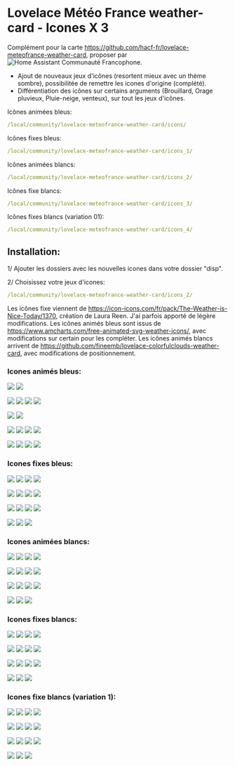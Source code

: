 # Lovelace Météo France weather-card - Icones X 3

Complément pour la carte https://github.com/hacf-fr/lovelace-meteofrance-weather-card, proposer par ![Home Assistant Communauté Francophone](https://hacf.fr/).


- Ajout de nouveaux jeux d'icônes (resortent mieux avec un thème sombre), possibilitée de remettre les icones d'origine (complété).
- Différentiation des icônes sur certains arguments (Brouillard, Orage pluvieux, Pluie-neige, venteux), sur tout les jeux d'icônes.

Icônes animées bleus: 
```yaml
/local/community/lovelace-meteofrance-weather-card/icons/ 
```

Icônes fixes bleus: 
```yaml
/local/community/lovelace-meteofrance-weather-card/icons_1/ 
```

Icônes animées blancs: 
```yaml
/local/community/lovelace-meteofrance-weather-card/icons_2/ 
```

Icônes fixe blancs: 
```yaml
/local/community/lovelace-meteofrance-weather-card/icons_3/ 
```

Icônes fixes blancs (variation 01): 
```yaml
/local/community/lovelace-meteofrance-weather-card/icons_4/ 
```


## Installation:

1/ Ajouter les dossiers avec les nouvelles icones dans votre dossier "disp".

2/ Choisissez votre jeux d'icones:
```yaml
/local/community/lovelace-meteofrance-weather-card/icons_2/
```

Les icônes fixe viennent de https://icon-icons.com/fr/pack/The-Weather-is-Nice-Today/1370, création de Laura Reen. J'ai parfois apporté de légère modifications.
Les icônes animés bleus sont issus de https://www.amcharts.com/free-animated-svg-weather-icons/, avec modifications sur certain pour les compléter.
Les icônes animés blancs arrivent de https://github.com/fineemb/lovelace-colorfulclouds-weather-card, avec modifications de positionnement.

### Icones animés bleus:
![](/dist/icons/day.svg)
![](/dist/icons/night.svg)

![](/dist/icons/windy-night.svg)
![](/dist/icons/windy.svg)
![](/dist/icons/fog.svg)
![](/dist/icons/fog1.svg)


![](/dist/icons/cloudy.svg)
![](/dist/icons/cloudy-day-3.svg)

![](/dist/icons/cloudy-night-3.svg)
![](/dist/icons/lightning-rainy.svg)
![](/dist/icons/rainy-5.svg)
![](/dist/icons/rainy-6.svg)


![](/dist/icons/rainy-7.svg)
![](/dist/icons/snowy-6.svg)
![](/dist/icons/snowy-rainy.svg)
![](/dist/icons/thunder.svg)


### Icones fixes bleus:
![](/dist/icons_1/day.svg)
![](/dist/icons_1/night.svg)
![](/dist/icons_1/windy-night.svg)
![](/dist/icons_1/windy.svg)

![](/dist/icons_1/fog.svg)
![](/dist/icons_1/cloudy.svg)
![](/dist/icons_1/cloudy-day-3.svg)
![](/dist/icons_1/cloudy-night-3.svg)

![](/dist/icons_1/lightning-rainy.svg)
![](/dist/icons_1/rainy-5.svg)
![](/dist/icons_1/rainy-6.svg)
![](/dist/icons_1/rainy-7.svg)

![](/dist/icons_1/snowy-6.svg)
![](/dist/icons_1/snowy-rainy.svg)
![](/dist/icons_1/thunder.svg)


### Icones animées blancs:
![](/dist/icons_2/day.svg)
![](/dist/icons_2/night.svg)
![](/dist/icons_2/windy-night.svg)
![](/dist/icons_2/windy.svg)

![](/dist/icons_2/fog.svg)
![](/dist/icons_2/cloudy.svg)
![](/dist/icons_2/cloudy-day-3.svg)
![](/dist/icons_2/cloudy-night-3.svg)

![](/dist/icons_2/lightning-rainy.svg)
![](/dist/icons_2/rainy-5.svg)
![](/dist/icons_2/rainy-6.svg)
![](/dist/icons_2/rainy-7.svg)

![](/dist/icons_2/snowy-6.svg)
![](/dist/icons_2/snowy-rainy.svg)
![](/dist/icons_2/thunder.svg)


### Icones fixes blancs:
![](/dist/icons_3/day.svg)
![](/dist/icons_3/night.svg)
![](/dist/icons_3/windy-night.svg)
![](/dist/icons_3/windy.svg)

![](/dist/icons_3/fog.svg)
![](/dist/icons_3/cloudy.svg)
![](/dist/icons_3/cloudy-day-3.svg)
![](/dist/icons_3/cloudy-night-3.svg)

![](/dist/icons_3/lightning-rainy.svg)
![](/dist/icons_3/rainy-5.svg)
![](/dist/icons_3/rainy-6.svg)
![](/dist/icons_3/rainy-7.svg)

![](/dist/icons_3/snowy-6.svg)
![](/dist/icons_3/snowy-rainy.svg)
![](/dist/icons_3/thunder.svg)


### Icones fixe blancs (variation 1):
![](/dist/icons_4/day.svg)
![](/dist/icons_4/night.svg)
![](/dist/icons_4/windy-night.svg)
![](/dist/icons_4/windy.svg)

![](/dist/icons_4/fog.svg)
![](/dist/icons_4/cloudy.svg)
![](/dist/icons_4/cloudy-day-3.svg)
![](/dist/icons_4/cloudy-night-3.svg)

![](/dist/icons_4/lightning-rainy.svg)
![](/dist/icons_4/rainy-5.svg)
![](/dist/icons_4/rainy-6.svg)
![](/dist/icons_4/rainy-7.svg)

![](/dist/icons_4/snowy-6.svg)
![](/dist/icons_4/snowy-rainy.svg)
![](/dist/icons_4/thunder.svg)

